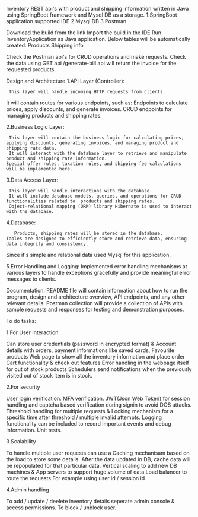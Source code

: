 
Inventory REST api's with product and shipping information written in Java using SpringBoot framework and Mysql DB as a storage.
1.SpringBoot application supported IDE
2.Mysql DB
3.Postman 

Download the build from  the link
Import the build in the IDE
Run InventoryApplication as Java application. Below tables will be automatically created.
    Products
    Shipping info

Check the Postman api's for CRUD operations and make requests. Check the data using GET api
/generate-bill api will return the invoice for the requested products.

Design and Architecture
1.API Layer (Controller):
 
     This layer will handle incoming HTTP requests from clients.
It will contain routes for various endpoints, such as:
Endpoints to calculate prices, apply discounts, and generate invoices.
CRUD endpoints for managing products and shipping rates.

2.Business Logic Layer:

     This layer will contain the business logic for calculating prices, applying discounts, generating invoices, and managing product and shipping rate data.
     It will interact with the database layer to retrieve and manipulate product and shipping rate information.
    Special offer rules, taxation rules, and shipping fee calculations will be implemented here.

3.Data Access Layer:

     This layer will handle interactions with the database.
     It will include database models, queries, and operations for CRUD functionalities related to  products and shipping rates.
     Object-relational mapping (ORM) library Hibernate is used to interact with the database.

4.Database:

       Products, shipping rates will be stored in the database.
    Tables are designed to efficiently store and retrieve data, ensuring data integrity and consistency.
   Since it's simple and relational data used Mysql for this application. 

5.Error Handling and Logging:
     Implemented error handling mechanisms at various layers to handle exceptions gracefully and provide meaningful error messages to clients.

Documentation:
   README file will contain information about how to run the program, design and architecture overview, API endpoints, and any other relevant details.
Postman collection will provide a collection of APIs with sample requests and responses for testing and demonstration purposes.

To do tasks:

1.For User Interaction

  Can store user credentials (password in encrypted format) & Account details with orders, payment informations like saved cards, Favourite products
  Web page to show all the inventory information and place order
  Cart functionality & check out features
  Error handling in the webpage itself for out of stock products 
  Schedulers send notifications  when the previously visited out of stock item is in stock.

2.For security

   User login verification.
   MFA verification.
   JWT(Json Web Token) for session handling and captcha based verification during signin to avoid DOS attacks.
   Threshold handling for multiple requests & Locking mechanism for a specific time after threshold / multiple invalid attempts.
   Logging functionality can be included to record important events and debug information.
   Unit tests.

3.Scalability

  To handle multiple user requests can use a Caching mechanisam based on the load to store some details. After the data updated in DB, cache data will be repopulated for that particular data.
  Vertical scaling to add new DB machines & App servers to support huge volume of data
  Load balancer to route the requests.For example using user id / session id

4.Admin handling

  To add / update / deelete inventory details  seperate admin console & access permissions.
  To block / unblock user.
  
  

